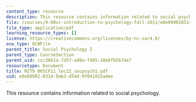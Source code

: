 ```yaml
---
content_type: resource
description: This resource contains information related to social psychology.
file: /courses/9-00sc-introduction-to-psychology-fall-2011/e0e0990203149ab3d54d9f041015adee_MIT9_00SCF11_lec22_socpsych1.pdf
file_type: application/pdf
learning_resource_types: []
license: https://creativecommons.org/licenses/by-nc-sa/4.0/
ocw_type: OCWFile
parent_title: Social Psychology I
parent_type: CourseSection
parent_uid: ccc3861a-7d57-ad0a-f405-18e6fb5674e7
resourcetype: Document
title: MIT9_00SCF11_lec22_socpsych1.pdf
uid: e0e09902-0314-9ab3-d54d-9f041015adee
---
```

This resource contains information related to social psychology.